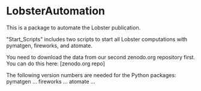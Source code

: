 # LobsterAutomation
This is a package to automate the Lobster publication. 

"Start_Scripts" includes two scripts to start all Lobster computations with
pymatgen, fireworks, and atomate.

You need to download the data from our second zenodo.org repository first.
You can do this here: [zenodo.org repo]


The following version numbers are needed for the Python packages:
pymatgen ...
fireworks ...
atomate ...




